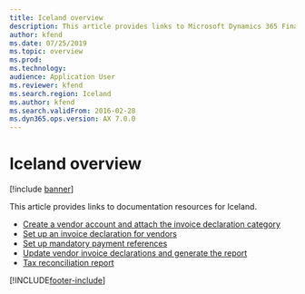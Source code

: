 ```yaml
---
title: Iceland overview
description: This article provides links to Microsoft Dynamics 365 Finance documentation resources for Iceland.
author: kfend
ms.date: 07/25/2019
ms.topic: overview
ms.prod: 
ms.technology: 
audience: Application User
ms.reviewer: kfend
ms.search.region: Iceland
ms.author: kfend
ms.search.validFrom: 2016-02-28
ms.dyn365.ops.version: AX 7.0.0
---
```


# Iceland overview

[!include [banner](../../includes/banner.md)]

This article provides links to documentation resources for Iceland. 

- [Create a vendor account and attach the invoice declaration category](create-vendor-account-attach-invoice-declaration-category.md)
- [Set up an invoice declaration for vendors](set-up-invoice-declaration-vendors.md)
- [Set up mandatory payment references](set-up-mandatory-payment-references.md)
- [Update vendor invoice declarations and generate the report](update-vendor-invoice-declarations-report.md)
- [Tax reconciliation report](../europe/emea-tax-reconciliation-report.md)


[!INCLUDE[footer-include](../../../includes/footer-banner.md)]
